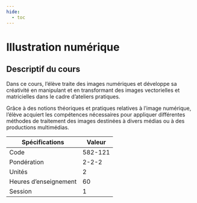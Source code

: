 ```yaml
---
hide:
  - toc
---
```


# Illustration numérique

## Descriptif du cours

Dans ce cours, l’élève traite des images numériques et développe sa créativité en manipulant et en transformant des images vectorielles et matricielles dans le cadre d’ateliers pratiques.

Grâce à des notions théoriques et pratiques relatives à l’image numérique, l’élève acquiert les compétences nécessaires pour appliquer différentes méthodes de traitement des images destinées à divers médias ou à des productions multimédias.

| Spécifications        | Valeur  |
| --------------------- | ------- |
| Code                  | 582-121 |
| Pondération           | 2-2-2   |
| Unités                | 2       |
| Heures d’enseignement | 60      |
| Session               | 1       |